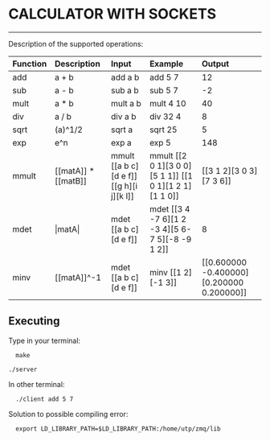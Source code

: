 # CALCULATOR WITH SOCKETS
---
Description of the supported operations:

| Function    | Description     | Input    | Example   | Output|
| :------------- | :------------- | :------------- | :------------- | :------------- |
| add       | a + b       | add a b       |   add 5 7       | 12        |
| sub       | a - b       | sub a b       |   sub 5 7       | -2        |
| mult      | a * b       | mult a b       |   mult 4 10       | 40        |
| div       | a / b       | div a b       |   div 32 4       | 8         |
| sqrt      | (a)^1/2     | sqrt a        |   sqrt 25        | 5         |
| exp       | e^n         | exp a         |   exp 5         | 148       |
| mmult     | [[matA]] * [[matB]] | mmult [[a b c][d e f]] [[g h][i j][k l]] | mmult [[2 0 1][3 0 0][5 1 1]] [[1 0 1][1 2 1][1 1 0]]| [[3 1 2][3 0 3][7 3 6]]|
| mdet       | \|matA\|      | mdet [[a b c][d e f]]         |   mdet [[3 4 -7 6][1 2 -3 4][5 6-7 5][-8 -9 1 2]] | 8       |
| minv       | [[matA]]^-1         | mdet [[a b c][d e f]] |  minv [[1 2][-1 3]]   | [[0.600000 -0.400000][0.200000 0.200000]] |

## Executing

Type in your terminal:

      make

    ./server

In other terminal:

      ./client add 5 7

Solution to possible compiling error:

      export LD_LIBRARY_PATH=$LD_LIBRARY_PATH:/home/utp/zmq/lib
